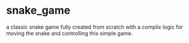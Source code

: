 # snake_game

a classic snake game fully created from scratch 
with a complix logic for moving the snake and 
controlling this simple game.
